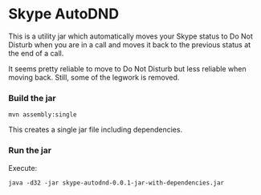 Skype AutoDND
=============

This is a utility jar which automatically moves your Skype status to Do Not Disturb when you are in a call and moves it back to the previous status at the end of a call.

It seems pretty reliable to move to Do Not Disturb but less reliable when moving back. Still, some of the legwork is removed.

### Build the jar

    mvn assembly:single

This creates a single jar file including dependencies.

### Run the jar

Execute:

    java -d32 -jar skype-autodnd-0.0.1-jar-with-dependencies.jar
